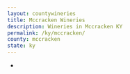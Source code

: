 ```yaml
---
layout: countywineries
title: Mccracken Wineries
description: Wineries in Mccracken KY
permalink: /ky/mccracken/
county: mccracken
state: ky
---
```

-
